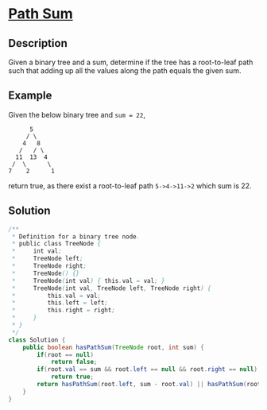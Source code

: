 # [Path Sum](https://leetcode.com/problems/path-sum/)

## Description

Given a binary tree and a sum, determine if the tree has a root-to-leaf path such that adding up all the values along the path equals the given sum.

## Example

Given the below binary tree and `sum = 22`,

```
      5
     / \
    4   8
   /   / \
  11  13  4
 /  \      \
7    2      1
```

return true, as there exist a root-to-leaf path `5->4->11->2` which sum is 22.

## Solution

```java
/**
 * Definition for a binary tree node.
 * public class TreeNode {
 *     int val;
 *     TreeNode left;
 *     TreeNode right;
 *     TreeNode() {}
 *     TreeNode(int val) { this.val = val; }
 *     TreeNode(int val, TreeNode left, TreeNode right) {
 *         this.val = val;
 *         this.left = left;
 *         this.right = right;
 *     }
 * }
 */
class Solution {
    public boolean hasPathSum(TreeNode root, int sum) {
        if(root == null)
            return false;
        if(root.val == sum && root.left == null && root.right == null)
            return true;
        return hasPathSum(root.left, sum - root.val) || hasPathSum(root.right, sum - root.val);
    }
}
```

